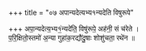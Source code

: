 +++
title = "०७ अपान्यदेत्यभ्य१न्यदेति विषुरूपे"

+++
अपा॒न्यदेत्य॒भ्य१॒॑न्यदे॑ति॒ विषु॑रूपे॒ अह॑नी॒ सं च॑रेते ।  
प॒रि॒क्षितो॒स्तमो॑ अ॒न्या गुहा॑क॒रद्यौ॑दु॒षाः शोशु॑चता॒ रथे॑न ॥